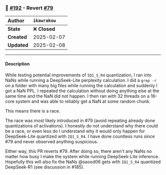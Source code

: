 ### 🔀 [#192](https://github.com/ikawrakow/ik_llama.cpp/pull/192) - Revert [#79](https://github.com/ikawrakow/ik_llama.cpp/issues/79)

| **Author** | `ikawrakow` |
| :--- | :--- |
| **State** | ❌ **Closed** |
| **Created** | 2025-02-07 |
| **Updated** | 2025-02-08 |

---

#### Description

While testing potential improvements of `IQ1_S_R4` quantization, I ran into NaNs while running a DeepSeek-Lite perplexity calculation. I did a `grep -r` on a folder with many big files while running the calculation and suddenly I got a NaN PPL. I repeated the calculation without doing anything else at the same time and the NaN did not happen. I then ran with 32 threads on a 16-core system and was able to reliably get a NaN at some random chunk.

This means there is a race.
   
The race was most likely introduced in #79 (avoid repeating already done quantizations of activations). I honestly do not understand why there could be a race, or even less do I understand why it would only happen for DeepSeek-Lite quantized with `IQ1_S_R4`. I have done countless runs since #79 and never observed anything suspicious.

Either way, this PR reverts #79. After doing so, there aren't any NaNs no matter how busy I make the system while running DeepSeek-Lite inference.  Hopefully this will also fix the NaNs @saood06 gets with `IQ1_S_R4` quantized DeepSeek-R1 (see discussion in #185).